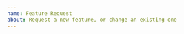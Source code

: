```yaml
---
name: Feature Request
about: Request a new feature, or change an existing one
---
```


<!---
  Describe your feature request in as much detail as you can here.

  Include why you want this feature. For example:

  - It is a feature supported by Discord's API, but missing from the library

  - It is a feature that would simplify a lot of your bots code

  - It is a feature present in other popular Discord libraries

  Include simple code examples (pseudocode is fine) that demonstrate
  what you want to do.

  Do your best to think about how this new feature would impact the code
  of other people who use discordrb, and not just your own bot's codebase.

  Stuck or need help? Join the Discord! https://discord.gg/cyK3Hjm
--->
